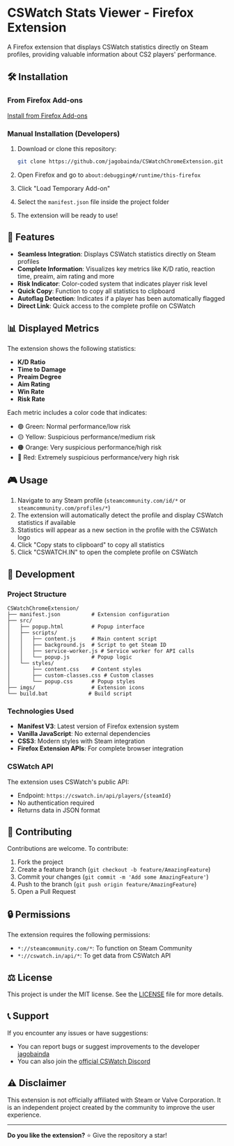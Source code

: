 # CSWatch Stats Viewer - Firefox Extension

A Firefox extension that displays CSWatch statistics directly on Steam profiles, providing valuable information about CS2 players' performance.

## 🛠️ Installation

### From Firefox Add-ons

[Install from Firefox Add-ons](https://addons.mozilla.org/en-US/firefox/addon/cswatch/)

### Manual Installation (Developers)

1. Download or clone this repository:

    ```bash
    git clone https://github.com/jagobainda/CSWatchChromeExtension.git
    ```

2. Open Firefox and go to `about:debugging#/runtime/this-firefox`

3. Click "Load Temporary Add-on"

4. Select the `manifest.json` file inside the project folder

5. The extension will be ready to use!

## 🚀 Features

-   **Seamless Integration**: Displays CSWatch statistics directly on Steam profiles
-   **Complete Information**: Visualizes key metrics like K/D ratio, reaction time, preaim, aim rating and more
-   **Risk Indicator**: Color-coded system that indicates player risk level
-   **Quick Copy**: Function to copy all statistics to clipboard
-   **Autoflag Detection**: Indicates if a player has been automatically flagged
-   **Direct Link**: Quick access to the complete profile on CSWatch

## 📊 Displayed Metrics

The extension shows the following statistics:

-   **K/D Ratio**
-   **Time to Damage**
-   **Preaim Degree**
-   **Aim Rating**
-   **Win Rate**
-   **Risk Rate**

Each metric includes a color code that indicates:

-   🟢 Green: Normal performance/low risk
-   🟡 Yellow: Suspicious performance/medium risk
-   🟠 Orange: Very suspicious performance/high risk
-   🔴 Red: Extremely suspicious performance/very high risk

## 🎮 Usage

1. Navigate to any Steam profile (`steamcommunity.com/id/*` or `steamcommunity.com/profiles/*`)
2. The extension will automatically detect the profile and display CSWatch statistics if available
3. Statistics will appear as a new section in the profile with the CSWatch logo
4. Click "Copy stats to clipboard" to copy all statistics
5. Click "CSWATCH.IN" to open the complete profile on CSWatch

## 🔧 Development

### Project Structure

```
CSWatchChromeExtension/
├── manifest.json          # Extension configuration
├── src/
│   ├── popup.html         # Popup interface
│   ├── scripts/
│   │   ├── content.js     # Main content script
│   │   ├── background.js  # Script to get Steam ID
│   │   ├── service-worker.js # Service worker for API calls
│   │   └── popup.js       # Popup logic
│   └── styles/
│       ├── content.css    # Content styles
│       ├── custom-classes.css # Custom classes
│       └── popup.css      # Popup styles
├── imgs/                  # Extension icons
└── build.bat             # Build script
```

### Technologies Used

-   **Manifest V3**: Latest version of Firefox extension system
-   **Vanilla JavaScript**: No external dependencies
-   **CSS3**: Modern styles with Steam integration
-   **Firefox Extension APIs**: For complete browser integration

### CSWatch API

The extension uses CSWatch's public API:

-   Endpoint: `https://cswatch.in/api/players/{steamId}`
-   No authentication required
-   Returns data in JSON format

## 🤝 Contributing

Contributions are welcome. To contribute:

1. Fork the project
2. Create a feature branch (`git checkout -b feature/AmazingFeature`)
3. Commit your changes (`git commit -m 'Add some AmazingFeature'`)
4. Push to the branch (`git push origin feature/AmazingFeature`)
5. Open a Pull Request

## 🔒 Permissions

The extension requires the following permissions:

-   `*://steamcommunity.com/*`: To function on Steam Community
-   `*://cswatch.in/api/*`: To get data from CSWatch API

## ⚖️ License

This project is under the MIT license. See the [LICENSE](LICENSE) file for more details.

## 📞 Support

If you encounter any issues or have suggestions:

-   You can report bugs or suggest improvements to the developer [jagobainda](https://github.com/jagobainda)
-   You can also join the [official CSWatch Discord](https://discord.gg/EDwBUzU95p)

## ⚠️ Disclaimer

This extension is not officially affiliated with Steam or Valve Corporation. It is an independent project created by the community to improve the user experience.

---

**Do you like the extension?** ⭐ Give the repository a star!
